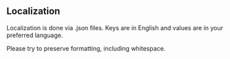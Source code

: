 ## Localization

Localization is done via .json files. Keys are in English and values are in your preferred language.

Please try to preserve formatting, including whitespace.
